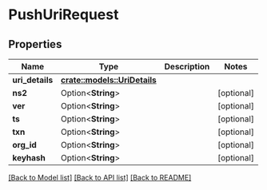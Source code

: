 # PushUriRequest

## Properties

Name | Type | Description | Notes
------------ | ------------- | ------------- | -------------
**uri_details** | [**crate::models::UriDetails**](UriDetails.md) |  | 
**ns2** | Option<**String**> |  | [optional]
**ver** | Option<**String**> |  | [optional]
**ts** | Option<**String**> |  | [optional]
**txn** | Option<**String**> |  | [optional]
**org_id** | Option<**String**> |  | [optional]
**keyhash** | Option<**String**> |  | [optional]

[[Back to Model list]](../README.md#documentation-for-models) [[Back to API list]](../README.md#documentation-for-api-endpoints) [[Back to README]](../README.md)


